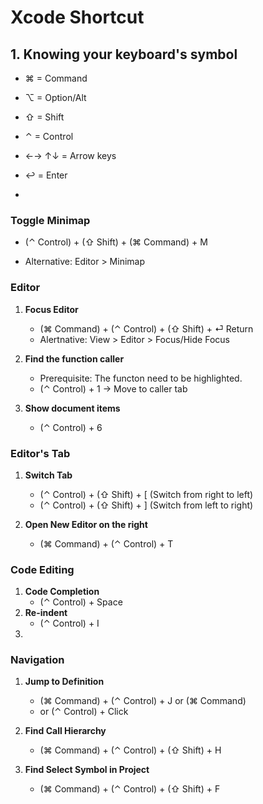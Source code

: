# Xcode Shortcut

## 1. Knowing your keyboard's symbol

- ⌘ = Command
- ⌥ = Option/Alt
- ⇧ = Shift
- ⌃ = Control
- ←→ ↑↓ = Arrow keys
- ↩ = Enter

-

### Toggle Minimap
- (⌃ Control) + (⇧ Shift) + (⌘ Command) + M

- Alternative: Editor > Minimap

### Editor

1. **Focus Editor**
	- (⌘ Command) + (⌃ Control) + (⇧ Shift) + ⏎ Return
	- Alertnative: View > Editor > Focus/Hide Focus

2. **Find the function caller**
	- Prerequisite: The functon need to be highlighted.
	- (⌃ Control) + 1 -> Move to caller tab

3. **Show document items**
	- (⌃ Control) + 6

### Editor's Tab

1.  **Switch Tab**
	- (⌃ Control) + (⇧ Shift) + [ (Switch from right to left)
	- (⌃ Control) + (⇧ Shift) + ] (Switch from left to right)

2. **Open New Editor on the right**
	- (⌘ Command) + (⌃ Control) + T



### Code Editing
1. **Code Completion**
	- (⌃ Control) + Space
2. **Re-indent**
	- (⌃ Control) + I
3. 

### Navigation

1. **Jump to Definition**
	- (⌘ Command) + (⌃ Control) + J or (⌘ Command)
	- or  (⌃ Control) + Click

2. **Find Call Hierarchy**
	- (⌘ Command) + (⌃ Control) + (⇧ Shift) + H

3. **Find Select Symbol in Project**
	- (⌘ Command) + (⌃ Control) + (⇧ Shift) + F